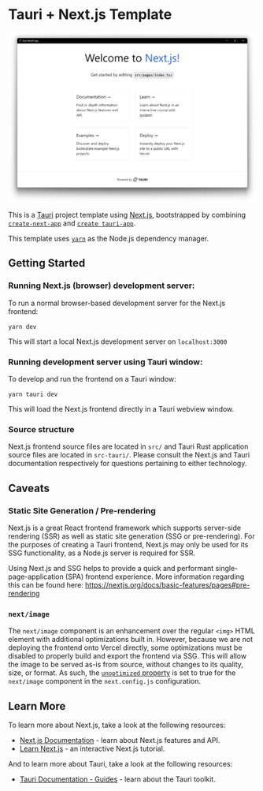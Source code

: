 # Tauri + Next.js Template

![Tauri window screenshot](public/template_screenshot.png)

This is a [Tauri](https://tauri.app/) project template using [Next.js](https://nextjs.org/),
bootstrapped by combining [`create-next-app`](https://github.com/vercel/next.js/tree/canary/packages/create-next-app)
and [`create tauri-app`](https://tauri.app/v1/guides/getting-started/setup).

This template uses [`yarn`](https://classic.yarnpkg.com/) as the Node.js dependency
manager.

## Getting Started

### Running Next.js (browser) development server:

To run a normal browser-based development server for the Next.js frontend:

```shell
yarn dev
```

This will start a local Next.js development server on `localhost:3000`

### Running development server using Tauri window:

To develop and run the frontend on a Tauri window:

```shell
yarn tauri dev
```

This will load the Next.js frontend directly in a Tauri webview window.

### Source structure

Next.js frontend source files are located in `src/` and Tauri Rust application source
files are located in `src-tauri/`. Please consult the Next.js and Tauri documentation
respectively for questions pertaining to either technology.

## Caveats

### Static Site Generation / Pre-rendering

Next.js is a great React frontend framework which supports server-side rendering (SSR)
as well as static site generation (SSG or pre-rendering). For the purposes of creating a
Tauri frontend, Next.js may only be used for its SSG functionality, as a Node.js server
is required for SSR.

Using Next.js and SSG helps to provide a quick and performant single-page-application
(SPA) frontend experience. More information regarding this can be found here:
https://nextjs.org/docs/basic-features/pages#pre-rendering

### `next/image`

The `next/image` component is an enhancement over the regular `<img>` HTML element with
additional optimizations built in. However, because we are not deploying the frontend
onto Vercel directly, some optimizations must be disabled to properly build and export
the frontend via SSG. This will allow the image to be served as-is from source, without
changes to its quality, size, or format. As such, the
[`unoptimized` property](https://nextjs.org/docs/api-reference/next/image#unoptimized)
is set to true for the `next/image` component in the `next.config.js` configuration.

## Learn More

To learn more about Next.js, take a look at the following resources:

- [Next.js Documentation](https://nextjs.org/docs) - learn about Next.js features and
  API.
- [Learn Next.js](https://nextjs.org/learn) - an interactive Next.js tutorial.

And to learn more about Tauri, take a look at the following resources:

- [Tauri Documentation - Guides](https://tauri.app/v1/guides/) - learn about the Tauri
  toolkit.
